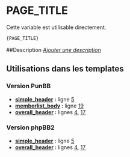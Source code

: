 # PAGE_TITLE


Cette variable est utilisable directement.

```html
{PAGE_TITLE}
```

##Description
[*Ajouter une description*](https://fa-tvars.appspot.com/var/PAGE_TITLE)

## Utilisations dans les templates

### Version PunBB
* __[simple_header](../tpl/var/punbb/simple_header.md#readme) :__ ligne [5](../tpl/src/punbb/simple_header.tpl#L5)
* __[memberlist_body](../tpl/var/punbb/memberlist_body.md#readme) :__ ligne [19](../tpl/src/punbb/memberlist_body.tpl#L19)
* __[overall_header](../tpl/var/punbb/overall_header.md#readme) :__ lignes [4](../tpl/src/punbb/overall_header.tpl#L4), [17](../tpl/src/punbb/overall_header.tpl#L17)

### Version phpBB2
* __[simple_header](../tpl/var/subsilver/simple_header.md#readme) :__ ligne [5](../tpl/src/subsilver/simple_header.tpl#L5)
* __[overall_header](../tpl/var/subsilver/overall_header.md#readme) :__ lignes [4](../tpl/src/subsilver/overall_header.tpl#L4), [17](../tpl/src/subsilver/overall_header.tpl#L17)